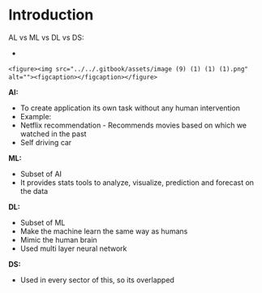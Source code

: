# Introduction

AL vs ML vs DL vs DS:

*

    <figure><img src="../../.gitbook/assets/image (9) (1) (1) (1).png" alt=""><figcaption></figcaption></figure>

**AI:**

* To create application its own task without any human intervention
* Example:&#x20;
* Netflix  recommendation - Recommends movies based on which we watched in the past
* Self driving car

**ML:**

* Subset of AI
* It provides stats tools to analyze, visualize, prediction and forecast on the data

**DL:**

* Subset of ML
* Make the machine learn the same way as humans
* Mimic the human brain
* Used multi layer neural network

**DS:**

* Used in every sector of this, so its overlapped

